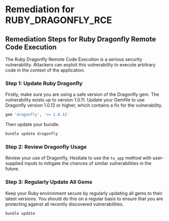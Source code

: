 # Remediation for RUBY_DRAGONFLY_RCE

## Remediation Steps for Ruby Dragonfly Remote Code Execution

The Ruby Dragonfly Remote Code Execution is a serious security vulnerability. Attackers can exploit this vulnerability to execute arbitrary code in the context of the application. 

### Step 1: Update Ruby Dragonfly

Firstly, make sure you are using a safe version of the Dragonfly gem. The vulnerability exists up to version 1.0.11. Update your Gemfile to use Dragonfly version 1.0.12 or higher, which contains a fix for the vulnerability.

```ruby
gem 'dragonfly', '>= 1.0.12'
```

Then update your bundle.

```bash
bundle update dragonfly
```

### Step 2: Review Dragonfly Usage

Review your use of Dragonfly, Hesitate to use the `to_app` method with user-supplied inputs to mitigate the chances of similar vulnerabilities in the future.

### Step 3: Regularly Update All Gems

Keep your Ruby environment secure by regularly updating all gems to their latest versions. You should do this on a regular basis to ensure that you are protecting against all recently discovered vulnerabilities.

```bash
bundle update
```